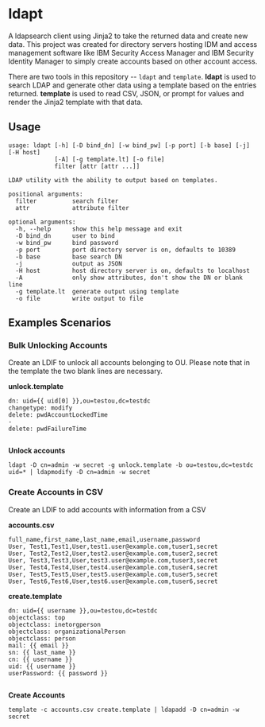 # ldapt
A ldapsearch client using Jinja2 to take the returned data and create new data. This project was created for directory servers hosting IDM and access management software like IBM Security Access Manager and IBM Security Identity Manager to simply create accounts based on other account access. 

There are two tools in this repository -- `ldapt` and `template`. **ldapt** is used to search LDAP and generate other data using a template based on the entries returned. **template** is used to read CSV, JSON, or prompt for values and render the Jinja2 template with that data.


## Usage
```
usage: ldapt [-h] [-D bind_dn] [-w bind_pw] [-p port] [-b base] [-j] [-H host]
             [-A] [-g template.lt] [-o file]
             filter [attr [attr ...]]

LDAP utility with the ability to output based on templates.

positional arguments:
  filter          search filter
  attr            attribute filter

optional arguments:
  -h, --help      show this help message and exit
  -D bind_dn      user to bind
  -w bind_pw      bind password
  -p port         port directory server is on, defaults to 10389
  -b base         base search DN
  -j              output as JSON
  -H host         host directory server is on, defaults to localhost
  -A              only show attributes, don't show the DN or blank line
  -g template.lt  generate output using template
  -o file         write output to file

```

## Examples Scenarios

### Bulk Unlocking Accounts
Create an LDIF to unlock all accounts belonging to OU. Please note that in the template the two blank lines are necessary.

**unlock.template**
```
dn: uid={{ uid[0] }},ou=testou,dc=testdc
changetype: modify
delete: pwdAccountLockedTime
-
delete: pwdFailureTime


```

**Unlock accounts**
```
ldapt -D cn=admin -w secret -g unlock.template -b ou=testou,dc=testdc uid=* | ldapmodify -D cn=admin -w secret
```

### Create Accounts in CSV

Create an LDIF to add accounts with information from a CSV

**accounts.csv**
```
full_name,first_name,last_name,email,username,password
User, Test1,Test1,User,test1.user@example.com,tuser1,secret
User, Test2,Test2,User,test2.user@example.com,tuser2,secret
User, Test3,Test3,User,test3.user@example.com,tuser3,secret
User, Test4,Test4,User,test4.user@example.com,tuser4,secret
User, Test5,Test5,User,test5.user@example.com,tuser5,secret
User, Test6,Test6,User,test6.user@example.com,tuser6,secret
```

**create.template**
```
dn: uid={{ username }},ou=testou,dc=testdc
objectclass: top
objectclass: inetorgperson
objectclass: organizationalPerson
objectclass: person
mail: {{ email }}
sn: {{ last_name }}
cn: {{ username }}
uid: {{ username }}
userPassword: {{ password }}


```

**Create Accounts**
```
template -c accounts.csv create.template | ldapadd -D cn=admin -w secret
```